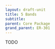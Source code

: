 ```yaml
---
layout: draft-unit
title: 5 Bands
subtitle: 
parent: Core Package
grand_parent: ER-301
---
```


TODO
